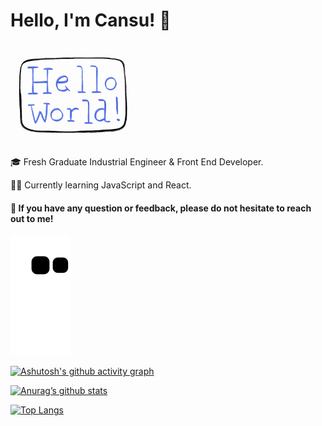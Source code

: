 # Hello, I'm Cansu! :wave:

<!-- ![](https://github.com/cansuyarkin/cansuyarkin/blob/main/images/giphy.gif) -->

<img src="https://github.com/cansuyarkin/cansuyarkin/blob/main/images/giphy.gif" width="200">

<!-- This site was built using [GitHub Pages](https://pages.github.com/). -->

:mortar_board: Fresh Graduate Industrial Engineer & Front End Developer.

👩‍💻 Currently learning JavaScript and React.

#### :thought_balloon: If you have any question or feedback, please do not hesitate to reach out to me!

![snake svg](https://github.com/cansuyarkin/cansuyarkin/blob/output/github-contribution-grid-snake.svg)

[![Ashutosh's github activity graph](https://activity-graph.herokuapp.com/graph?username=cansuyarkin&theme=dracula)](https://github.com/cansuyarkin/github-readme-activity-graph)

[![Anurag’s github stats](https://github-readme-stats.vercel.app/api?username=cansuyarkin)](https://github.com/cansuyarkin)

[![Top Langs](https://github-readme-stats.vercel.app/api/top-langs/?username=cansuyarkin&layout=compact)](https://github.com/cansuyarkin)
